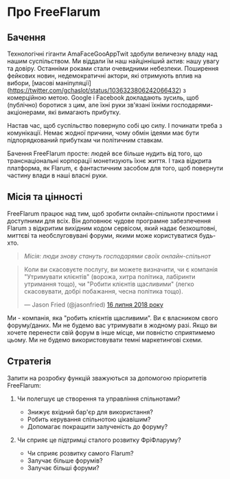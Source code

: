 # Про FreeFlarum

## Бачення

Технологічні гіганти AmaFaceGooAppTwit здобули величезну владу над нашим суспільством. Ми віддали їм наш найцінніший актив: нашу увагу та довіру. Останніми роками стали очевидними небезпеки. Поширення фейкових новин, недемократичні актори, які отримують вплив на вибори, [масові маніпуляції] (https://twitter.com/gchaslot/status/1036323806242066432) з комерційною метою. Google і Facebook докладають зусиль, щоб (публічно) боротися з цим, але їхні руки зв'язані їхніми господарями-акціонерами, які вимагають прибутку.

Настав час, щоб суспільство повернуло собі цю силу. І починати треба з комунікації. Немає жодної причини, чому обмін ідеями має бути підпорядкований прибуткам чи політичним ставкам.

Бачення FreeFlarum просте: людей все більше нудить від того, що транснаціональні корпорації монетизують їхнє життя. І така відкрита платформа, як Flarum, є фантастичним засобом для того, щоб повернути частину влади в наші власні руки.

## Місія та цінності

FreeFlarum працює над тим, щоб зробити онлайн-спільноти простими і доступними для всіх. Він доповнює чудове програмне забезпечення Flarum з відкритим вихідним кодом сервісом, який надає безкоштовні, миттєві та необслуговувані форуми, якими може користуватися будь-хто.

> *Місія: люди знову стануть господарями своїх онлайн-спільнот*

<!-- markdownlint-disable -->
<blockquote class="twitter-tweet" data-lang="en"><p lang="en" dir="ltr">Коли ви скасовуєте послугу, ви можете визначити, чи є компанія "Утримувати клієнтів" (ворожа, хитра політика, лабіринти утримання тощо), чи "Робити клієнтів щасливими" (легко скасовувати, добрі побажання, чесна політика тощо).</p>&mdash; Jason Fried (@jasonfried) <a href="https://twitter.com/jasonfried/status/1018857695003234307?ref_src=twsrc%5Etfw">16 липня 2018 року</a></blockquote>
<script async src="https://platform.twitter.com/widgets.js" charset="utf-8"></script>
<!-- markdownlint-enable -->

Ми - компанія, яка "робить клієнтів щасливими". Ви є власником свого форуму/даних.
Ми не будемо вас утримувати в жодному разі. Якщо ви хочете перенести свій форум в інше місце,
ми повністю сприятимемо цьому. Ми не будемо використовувати темні маркетингові схеми.

## Стратегія

Запити на розробку функцій зважуються за допомогою пріоритетів FreeFlarum:

1. Чи полегшує це створення та управління спільнотами?
    - Знижує вхідний бар'єр для використання?
    - Робить керування спільнотою цікавішим?
    - Допомагає покращити залученість до форуму?

2. Чи сприяє це підтримці сталого розвитку ФріФларуму?
    - Чи сприяє розвитку самого Flarum?
    - Залучає більше форумів?
    - Залучає більші форуми?
